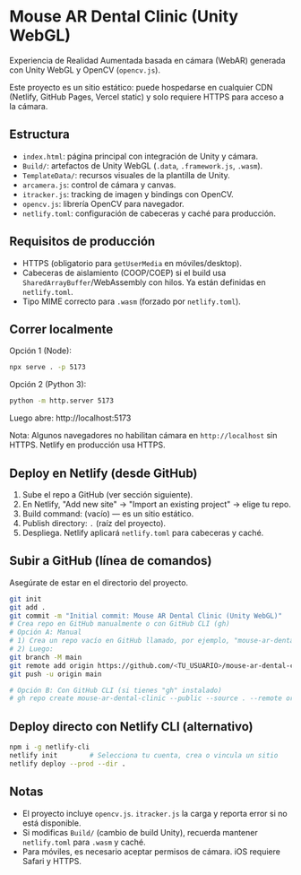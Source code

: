 # Mouse AR Dental Clinic (Unity WebGL)

Experiencia de Realidad Aumentada basada en cámara (WebAR) generada con Unity WebGL y OpenCV (`opencv.js`).

Este proyecto es un sitio estático: puede hospedarse en cualquier CDN (Netlify, GitHub Pages, Vercel static) y solo requiere HTTPS para acceso a la cámara.

## Estructura

- `index.html`: página principal con integración de Unity y cámara.
- `Build/`: artefactos de Unity WebGL (`.data`, `.framework.js`, `.wasm`).
- `TemplateData/`: recursos visuales de la plantilla de Unity.
- `arcamera.js`: control de cámara y canvas.
- `itracker.js`: tracking de imagen y bindings con OpenCV.
- `opencv.js`: librería OpenCV para navegador.
- `netlify.toml`: configuración de cabeceras y caché para producción.

## Requisitos de producción

- HTTPS (obligatorio para `getUserMedia` en móviles/desktop).
- Cabeceras de aislamiento (COOP/COEP) si el build usa `SharedArrayBuffer`/WebAssembly con hilos. Ya están definidas en `netlify.toml`.
- Tipo MIME correcto para `.wasm` (forzado por `netlify.toml`).

## Correr localmente

Opción 1 (Node):

```bash
npx serve . -p 5173
```

Opción 2 (Python 3):

```bash
python -m http.server 5173
```

Luego abre: http://localhost:5173

Nota: Algunos navegadores no habilitan cámara en `http://localhost` sin HTTPS. Netlify en producción usa HTTPS.

## Deploy en Netlify (desde GitHub)

1. Sube el repo a GitHub (ver sección siguiente).
2. En Netlify, "Add new site" → "Import an existing project" → elige tu repo.
3. Build command: (vacío) — es un sitio estático.
4. Publish directory: `.` (raíz del proyecto).
5. Despliega. Netlify aplicará `netlify.toml` para cabeceras y caché.

## Subir a GitHub (línea de comandos)

Asegúrate de estar en el directorio del proyecto.

```bash
git init
git add .
git commit -m "Initial commit: Mouse AR Dental Clinic (Unity WebGL)"
# Crea repo en GitHub manualmente o con GitHub CLI (gh)
# Opción A: Manual
# 1) Crea un repo vacío en GitHub llamado, por ejemplo, "mouse-ar-dental-clinic"
# 2) Luego:
git branch -M main
git remote add origin https://github.com/<TU_USUARIO>/mouse-ar-dental-clinic.git
git push -u origin main

# Opción B: Con GitHub CLI (si tienes "gh" instalado)
# gh repo create mouse-ar-dental-clinic --public --source . --remote origin --push
```

## Deploy directo con Netlify CLI (alternativo)

```bash
npm i -g netlify-cli
netlify init        # Selecciona tu cuenta, crea o vincula un sitio
netlify deploy --prod --dir .
```

## Notas

- El proyecto incluye `opencv.js`. `itracker.js` la carga y reporta error si no está disponible.
- Si modificas `Build/` (cambio de build Unity), recuerda mantener `netlify.toml` para `.wasm` y caché.
- Para móviles, es necesario aceptar permisos de cámara. iOS requiere Safari y HTTPS.
